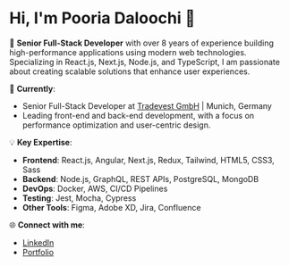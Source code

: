 # Hi, I'm Pooria Daloochi 👋

🚀 **Senior Full-Stack Developer** with over 8 years of experience building high-performance applications using modern web technologies. Specializing in React.js, Next.js, Node.js, and TypeScript, I am passionate about creating scalable solutions that enhance user experiences.

💼 **Currently**:  
- Senior Full-Stack Developer at [Tradevest GmbH](https://www.tradevest.ai) | Munich, Germany
- Leading front-end and back-end development, with a focus on performance optimization and user-centric design.

💡 **Key Expertise**:
- **Frontend**: React.js, Angular, Next.js, Redux, Tailwind, HTML5, CSS3, Sass
- **Backend**: Node.js, GraphQL, REST APIs, PostgreSQL, MongoDB
- **DevOps**: Docker, AWS, CI/CD Pipelines
- **Testing**: Jest, Mocha, Cypress
- **Other Tools**: Figma, Adobe XD, Jira, Confluence


🌐 **Connect with me**:
- [LinkedIn](https://www.linkedin.com/in/pooriadaloochi)
- [Portfolio](https://pooriadaloochi.com)
